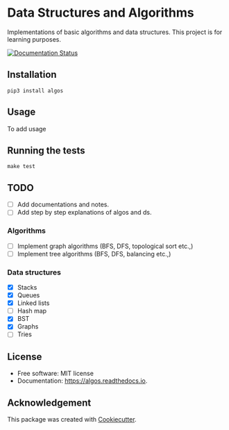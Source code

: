 # Data Structures and Algorithms

Implementations of basic algorithms and data structures. This project is for learning purposes.

[comment]: [![image](https://img.shields.io/pypi/v/algos.svg)](https://pypi.python.org/pypi/algos)

[comment]: [![image](https://img.shields.io/travis/naren-m/algos.svg)](https://travis-ci.org/naren-m/algos)

[![Documentation Status](https://readthedocs.org/projects/algos/badge/?version=latest)](https://algos.readthedocs.io/en/latest/?badge=latest)

## Installation

```shell
pip3 install algos
```

## Usage

To add usage

## Running the tests

```shell
make test
```

## TODO

- [ ] Add documentations and notes.
- [ ] Add step by step explanations of algos and ds.

### Algorithms

- [ ] Implement graph algorithms (BFS, DFS, topological sort etc.,)
- [ ] Implement tree algorithms (BFS, DFS, balancing etc.,)

### Data structures

- [x] Stacks
- [x] Queues
- [x] Linked lists
- [ ] Hash map
- [x] BST
- [x] Graphs
- [ ] Tries

## License

- Free software: MIT license
- Documentation: <https://algos.readthedocs.io>.

## Acknowledgement

This package was created with [Cookiecutter](https://github.com/audreyr/cookiecutter).
